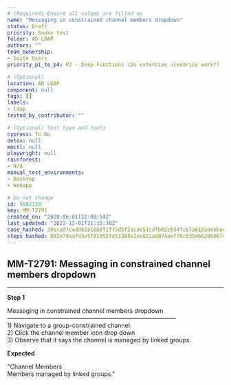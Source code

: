 ```yaml
---
# (Required) Ensure all values are filled up
name: "Messaging in constrained channel members dropdown"
status: Draft
priority: Smoke test
folder: AD LDAP
authors: ""
team_ownership: 
- Suite Users
priority_p1_to_p4: P3 - Deep Functions (Do extensive scenarios work?)

# (Optional)
location: AD LDAP
component: null
tags: []
labels: 
- ldap
tested_by_contributor: ""

# (Optional) Test type and tools
cypress: To Do
detox: null
mmctl: null
playwright: null
rainforest: 
- N/A
manual_test_environments: 
- Desktop
- Webapp

# Do not change
id: 5602320
key: MM-T2791
created_on: "2020-06-01T22:09:54Z"
last_updated: "2022-12-01T21:15:30Z"
case_hashed: 39ecad7cadd8181668f1f75d5f2aca651cdfb02c034fc67a61baa6ebaeb1ab37b23ae0293648564665e85be56f05b193
steps_hashed: 802e79aafd3e5f81955fe51388e2ee021ad874ae778c035d6628bb07c82a007dcb198e9ed51525efe91557a86c3d847e
---
```


<!-- (Auto-generated) Based on frontmatter's "key" and "name" -->

## MM-T2791: Messaging in constrained channel members dropdown

---

**Step 1**

Messaging in constrained channel members dropdown\
————————————————————————————\
1\) Navigate to a group-constrained channel.\
2\) Click the channel member icon drop down\
3\) Observe that it says the channel is managed by linked groups.

**Expected**

"Channel Members\
Members managed by linked groups."
